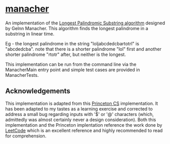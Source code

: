 # [manacher](https://github.com/nit3owl/manacher)

An implementation of the [Longest Palindromic Substring algorithm](https://en.wikipedia.org/wiki/Longest_palindromic_substring) designed by
Gelnn Manacher. This algorithm finds the longest palindrome in a substring in linear time.

Eg - the longest palindrome in the string "loljabcdedcbartotrl" is "abcdedcba". note that there is a shorter palindrome "lol" first and another shorter
palindrome "rtotr" after, but neither is the longest.

This implementation can be run from the command line via the ManacherMain entry point and simple test cases are provided in ManacherTests.

## Acknowledgements
This implementation is adapted from this [Princeton CS](http://algs4.cs.princeton.edu/53substring/Manacher.java.html) implementation. It has been
adapted to my tastes as a learning exercise and corrected to address a small bug regarding inputs with '$' or '@' characters (which, admittedly
was almost certainly never a design consideration). Both this implementation and the Princeton implentation reference the work done by 
[LeetCode](http://articles.leetcode.com/2011/11/longest-palindromic-substring-part-ii.html) which is an excellent reference and highly recommended 
to read for comprehension.
